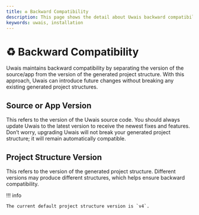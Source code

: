 ```yaml
---
title: ♻ Backward Compatibility
description: This page shows the detail about Uwais backward compatibility
keywords: uwais, installation
---
```


# ♻ Backward Compatibility

Uwais maintains backward compatibility by separating the version of the source/app from the version of the generated project structure.
With this approach, Uwais can introduce future changes without breaking any existing generated project structures.

## Source or App Version

This refers to the version of the Uwais source code. You should always update Uwais to the latest version to receive the newest fixes and features.
Don’t worry, upgrading Uwais will not break your generated project structure; it will remain automatically compatible.

## Project Structure Version

This refers to the version of the generated project structure. Different versions may produce different structures, which helps ensure backward compatibility.

!!! info

    The current default project structure version is `v4`.
